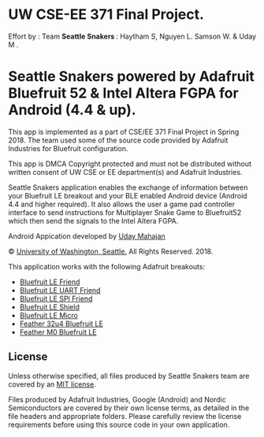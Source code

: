 # UW CSE-EE 371 Final Project.

Effort by : Team <b>Seattle Snakers </b>: Haytham S, Nguyen L. Samson W. & Uday M .
 
Seattle Snakers powered by Adafruit Bluefruit 52 & Intel Altera FGPA for Android (4.4 & up).
================================
This app is implemented as a part of CSE/EE 371 Final Project in Spring 2018.
The team used some of the source code provided by Adafruit Industries for Bluefruit configuration.
 
This app is DMCA Copyright protected and must not be distributed without written
consent of UW CSE or EE department(s) and Adafruit Industries.
      
Seattle Snakers application enables the exchange of information between your Bluefruit LE breakout and your BLE enabled Android device (Android 4.4 and higher required). It also allows the user a game pad controller interface to send instructions for Multiplayer Snake Game to Bluefruit52 which then send the signals to
the Intel Altera FGPA.

Android Appication developed by [Uday Mahajan](http://www.udaymahajan.me)


©  [University of Washington, Seattle.](https://www.washington.edu)
All Rights Reserved. 2018.





This application works with the following Adafruit breakouts:

- [Bluefruit LE Friend](https://www.adafruit.com/product/2267)
- [Bluefruit LE UART Friend](https://www.adafruit.com/product/2479)
- [Bluefruit LE SPI Friend](https://www.adafruit.com/product/2633)
- [Bluefruit LE Shield](https://www.adafruit.com/products/2746)
- [Bluefruit LE Micro](https://www.adafruit.com/product/2661)
- [Feather 32u4 Bluefruit LE](https://www.adafruit.com/product/2829)
- [Feather M0 Bluefruit LE](https://www.adafruit.com/products/2995)


## License

Unless otherwise specified, all files produced by Seattle Snakers team are covered by an [MIT license](https://github.com/udaymahajan242/SeattleSnakers/blob/master/license.txt).  

Files produced by Adafruit Industries, Google (Android) and Nordic Semiconductors are covered by their own license terms, as detailed in the file headers and appropriate folders. Please carefully review the license requirements before using this source code in your own application.
